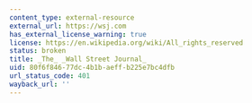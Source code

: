 ```yaml
---
content_type: external-resource
external_url: https://wsj.com
has_external_license_warning: true
license: https://en.wikipedia.org/wiki/All_rights_reserved
status: broken
title: _The_ _Wall Street Journal_
uid: 80f6f846-77dc-4b1b-aeff-b225e7bc4dfb
url_status_code: 401
wayback_url: ''
---
```

